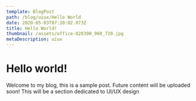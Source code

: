 ```yaml
---
template: BlogPost
path: /blog/uiux/Hello World
date: 2020-05-03T07:20:02.073Z
title: Hello World!
thumbnail: /assets/office-820390_960_720.jpg
metaDescription: uiux
---
```

# Hello world!

Welcome to my blog, this is a sample post. Future content will be uploaded soon! This will be a section dedicated to UI/UX design
